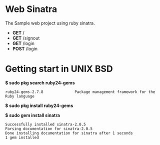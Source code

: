 # Web Sinatra

The Sample web project using ruby sinatra.

- **GET** /
- **GET** /signout
- **GET** /login
- **POST** /login

# Getting start in UNIX BSD

**$ sudo pkg search ruby24-gems**
```
ruby24-gems-2.7.8              Package management framework for the Ruby language
```
**$ sudo pkg install ruby24-gems**

**$ sudo gem install sinatra**
```
Successfully installed sinatra-2.0.5
Parsing documentation for sinatra-2.0.5
Done installing documentation for sinatra after 1 seconds
1 gem installed
```
